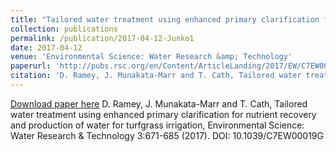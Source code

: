 ```yaml
---
title: "Tailored water treatment using enhanced primary clarification for nutrient recovery and production of water for turfgrass irrigation"
collection: publications
permalink: /publication/2017-04-12-Junko1
date: 2017-04-12
venue: 'Environmental Science: Water Research &amp; Technology'
paperurl: 'http://pubs.rsc.org/en/Content/ArticleLanding/2017/EW/C7EW00019G#!divAbstract'
citation: 'D. Ramey, J. Munakata-Marr and T. Cath, Tailored water treatment using enhanced primary clarification for nutrient recovery and production of water for turfgrass irrigation, Environmental Science: Water Research &amp; Technology 3:671-685 (2017). DOI: 10.1039/C7EW00019G'
---
```


<a href='http://pubs.rsc.org/en/Content/ArticleLanding/2017/EW/C7EW00019G#!divAbstract'>Download paper here</a>
D. Ramey, J. Munakata-Marr and T. Cath, Tailored water treatment using enhanced primary clarification for nutrient recovery and production of water for turfgrass irrigation, Environmental Science: Water Research & Technology 3:671-685 (2017). DOI: 10.1039/C7EW00019G